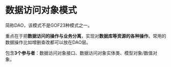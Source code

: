 # 数据访问对象模式

简称DAO，该模式不是GOF23种模式之一。

重点在于把**数据访问的操作与业务分离**，实现对**数据库等资源的各种操作**。常用的数据操作比如增删查改都可以放在DAO层。

包含**3个参与者**：数据访问对象接口、数据访问对象实体类、模型对象/数值对象。
